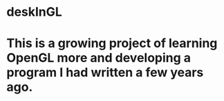 # deskInGL
# This is a growing project of learning OpenGL more and developing a program I had written a few years ago.
